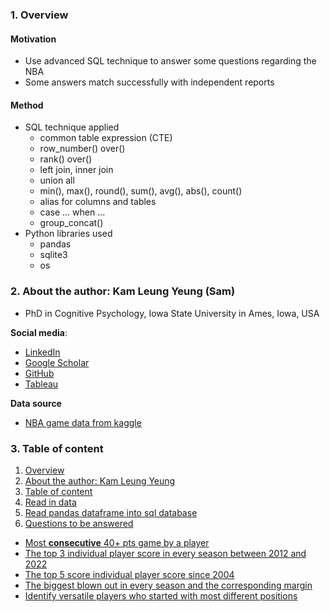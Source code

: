 ### <a id='overview'>1. Overview</a>

#### Motivation
- Use advanced SQL technique to answer some questions regarding the NBA 
- Some answers match successfully with independent reports

#### Method
- SQL technique applied
    - common table expression (CTE)
    - row_number() over()
    - rank() over()
    - left join, inner join
    - union all
    - min(), max(), round(), sum(), avg(), abs(), count()
    - alias for columns and tables
    - case ... when ...
    - group_concat()
- Python libraries used
    - pandas
    - sqlite3
    - os
    
 ### <a id='sam'>2. About the author: Kam Leung Yeung (Sam)</a>
 * PhD in Cognitive Psychology, Iowa State University in Ames, Iowa, USA

**Social media**:

* [LinkedIn](https://www.linkedin.com/in/kamleungyeung/)
* [Google Scholar](https://scholar.google.com/citations?user=OwUmaN8AAAAJ)
* [GitHub](https://github.com/k-l-yeung)
* [Tableau](https://public.tableau.com/app/profile/kam.leung.yeung#!/)

**Data source**
- [NBA game data from kaggle](https://www.kaggle.com/datasets/nathanlauga/nba-games?resource=download)

### <a id='toc'>3. Table of content</a>
1. <a href='#overview'>Overview</a>  
2. <a href='#sam'>About the author: Kam Leung Yeung</a> 
3. <a href='#toc'>Table of content</a> 
4. <a href='#eda'>Read in data</a>  
5. <a href='#df_to_sql'>Read pandas dataframe into sql database</a>  
6. <a href='#q'>Questions to be answered</a>  
 - <a href='#40'>Most **consecutive** 40+ pts game by a player</a>  
 - <a href='#top3'>The top 3 individual player score in every season between 2012 and 2022</a>  
 - <a href='#top5'>The top 5 score individual player score since 2004</a>  
 - <a href='#blown'>The biggest blown out in every season and the corresponding margin</a>  
 - <a href='#versatile'>Identify versatile players who started with most different positions</a>  
